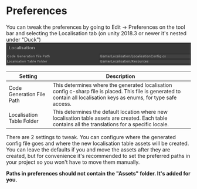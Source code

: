 # Preferences

You can tweak the preferences by going to Edit -> Preferences on the tool bar and selecting the Localisation tab (on unity 2018.3 or newer it's nested under "Duck")
![Preferneces](./preferences.png)

| Setting | Description |
|---------|-------------|
| Code Generation File Path | This determines where the generated localisation config c-sharp file is placed. This file is generated to contain all localisation keys as enums, for type safe access.
| Localisation Table Folder | This determines the default location where new localisation table assets are created. Each table contains all the translations for a specific locale.

There are 2 settings to tweak. You can configure where the generated config file goes and where the new localisation table assets will be created. You can leave the defaults if you and move the assets after they are created, but for convenience it's recommended to set the preferred paths in your project so you won't have to move them manually.

**Paths in preferences should not contain the "Assets" folder. It's added for you.**
 
